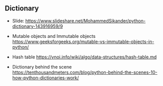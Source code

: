 ## Dictionary

-   Slide:
    https://www.slideshare.net/MohammedSikander/python-dictionary-143916959/9

-   Mutable objects and Immutable objects
    https://www.geeksforgeeks.org/mutable-vs-immutable-objects-in-python/

-   Hash table
    https://vnoi.info/wiki/algo/data-structures/hash-table.md
-   Dictionary behind the scene
    https://tenthousandmeters.com/blog/python-behind-the-scenes-10-how-python-dictionaries-work/
